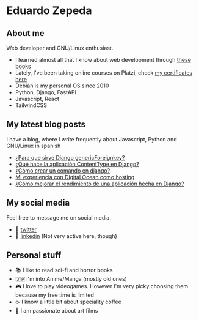 # Eduardo Zepeda

## About me

Web developer and GNU/Linux enthusiast.
  - I learned almost all that I know about web development through [these books][books]
  - Lately, I've been taking online courses on Platzi, check [my certificates here][certificates] 
  - Debian is my personal OS since 2010
  - Python, Django, FastAPI
  - Javascript, React
  - TailwindCSS

## My latest blog posts

I have a blog, where I write frequently about Javascript, Python and GNU/Linux in spanish

<!-- BLOG-POST-LIST:START -->
- [¿Para que sirve Django genericForeignkey?](https://coffeebytes.dev/para-que-sirve-django-genericforeignkey/?utm_source=rss&utm_medium=rss&utm_campaign=para-que-sirve-django-genericforeignkey)
- [¿Qué hace la aplicación ContentType en Django?](https://coffeebytes.dev/que-hace-la-aplicacion-contenttype-en-django/?utm_source=rss&utm_medium=rss&utm_campaign=que-hace-la-aplicacion-contenttype-en-django)
- [¿Cómo crear un comando en django?](https://coffeebytes.dev/como-crear-un-comando-en-django/?utm_source=rss&utm_medium=rss&utm_campaign=como-crear-un-comando-en-django)
- [Mi experiencia con Digital Ocean como hosting](https://coffeebytes.dev/mi-experiencia-con-digital-ocean-como-hosting/?utm_source=rss&utm_medium=rss&utm_campaign=mi-experiencia-con-digital-ocean-como-hosting)
- [¿Cómo mejorar el rendimiento de una aplicación hecha en Django?](https://coffeebytes.dev/como-mejorar-el-rendimiento-de-una-aplicacion-hecha-en-django/?utm_source=rss&utm_medium=rss&utm_campaign=como-mejorar-el-rendimiento-de-una-aplicacion-hecha-en-django)
<!-- BLOG-POST-LIST:END -->

## My social media

Feel free to message me on social media. 

  - :speech_balloon: [twitter][twitter]
  - :anger: [linkedin][linkedin] (Not very active here, though)

## Personal stuff

  - :books: I like to read sci-fi and horror books
  - :jp: I'm into Anime/Manga (mostly old ones)
  - :video_game: I love to play videogames. However I'm very picky choosing them because my free time is limited
  - :coffee: I know a little bit about speciality coffee
  - :movie_camera: I am passionate about art films

[books]: https://coffeebytes.dev/en/books-ive-read-and-reviews/ "I wrote a few reviews about them"
[certificates]: https://platzi.com/@eduardo-zepeda/
[website]: https://coffeebytes.dev
[twitter]: https://twitter.com/neon_affogato
[linkedin]: https://linkedin.com/in/--eduardozepeda--